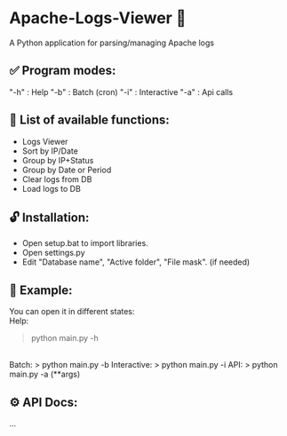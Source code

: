# Apache-Logs-Viewer 🔎
A Python application for parsing/managing Apache logs

## ✅ Program modes:
"-h" : Help
"-b" : Batch (cron)
"-i" : Interactive
"-a" : Api calls
   
## 💬 List of available functions:
- Logs Viewer
- Sort by IP/Date
- Group by IP+Status
- Group by Date or Period
- Clear logs from DB
- Load logs to DB

## 🔓 Installation:
- Open setup.bat to import libraries.
- Open settings.py
- Edit "Database name", "Active folder", "File mask". (if needed)

## 📝 Example: 
You can open it in different states:
<br>
Help:
> python main.py -h
</br>
Batch:
> python main.py -b
Interactive:
> python main.py -i
API:
> python main.py -a (**args)

## ⚙️ API Docs:
...
